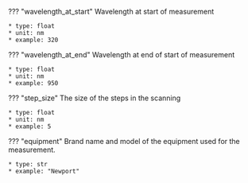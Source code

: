??? "wavelength_at_start"
    Wavelength at start of measurement 

    * type: float
    * unit: nm
    * example: 320 

??? "wavelength_at_end"
    Wavelength at end of start of measurement 

    * type: float
    * unit: nm
    * example: 950    

??? "step_size"
    The size of the steps in the scanning

    * type: float
    * unit: nm
    * example: 5  

??? "equipment"
    Brand name and model of the equipment used for the measurement.

    * type: str
    * example: "Newport"